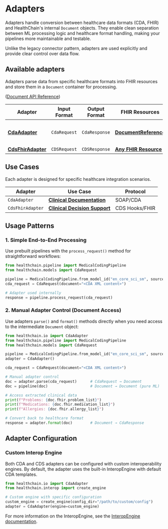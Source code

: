 # Adapters

Adapters handle conversion between healthcare data formats (CDA, FHIR) and HealthChain's internal `Document` objects. They enable clean separation between ML processing logic and healthcare format handling, making your pipelines more maintainable and testable.

Unlike the legacy connector pattern, adapters are used explicitly and provide clear control over data flow.

## Available adapters

Adapters parse data from specific healthcare formats into FHIR resources and store them in a `Document` container for processing.

([Document API Reference](../../../api/containers.md#healthchain.io.containers.document.Document))

| Adapter | Input Format | Output Format | FHIR Resources | Document Access |
|---------|--------------|---------------|----------------|-----------------|
| [**CdaAdapter**](cdaadapter.md) | `CdaRequest` | `CdaResponse` | [**DocumentReference**](https://www.hl7.org/fhir/documentreference.html) | `Document.text`, `Document.fhir.problem_list`, `Document.fhir.medication_list`, `Document.fhir.allergy_list` |
| [**CdsFhirAdapter**](cdsfhiradapter.md) | `CDSRequest` | `CDSResponse` | [**Any FHIR Resource**](https://www.hl7.org/fhir/resourcelist.html) | `Document.fhir.get_prefetch_resources()` |

## Use Cases
Each adapter is designed for specific healthcare integration scenarios.

| Adapter | Use Case | Protocol |
|---------|----------|----------|
| `CdaAdapter` | [**Clinical Documentation**](../../gateway/soap_cda.md) | SOAP/CDA |
| `CdsFhirAdapter` | [**Clinical Decision Support**](../../gateway/cdshooks.md) | CDS Hooks/FHIR |

## Usage Patterns

### 1. Simple End-to-End Processing

Use prebuilt pipelines with the `process_request()` method for straightforward workflows:

```python
from healthchain.pipeline import MedicalCodingPipeline
from healthchain.models import CdaRequest

pipeline = MedicalCodingPipeline.from_model_id("en_core_sci_sm", source="spacy")
cda_request = CdaRequest(document="<CDA XML content>")

# Adapter used internally
response = pipeline.process_request(cda_request)
```

### 2. Manual Adapter Control (Document Access)

Use adapters `parse()` and `format()` methods directly when you need access to the intermediate `Document` object:

```python
from healthchain.io import CdaAdapter
from healthchain.pipeline import MedicalCodingPipeline
from healthchain.models import CdaRequest

pipeline = MedicalCodingPipeline.from_model_id("en_core_sci_sm", source="spacy")
adapter = CdaAdapter()

cda_request = CdaRequest(document="<CDA XML content>")

# Manual adapter control
doc = adapter.parse(cda_request)      # CdaRequest → Document
doc = pipeline(doc)                   # Document → Document (pure ML)

# Access extracted clinical data
print(f"Problems: {doc.fhir.problem_list}")
print(f"Medications: {doc.fhir.medication_list}")
print(f"Allergies: {doc.fhir.allergy_list}")

# Convert back to healthcare format
response = adapter.format(doc)        # Document → CdaResponse
```

## Adapter Configuration

### Custom Interop Engine

Both CDA and CDS adapters can be configured with custom interoperability engines. By default, the adapter uses the built-in InteropEngine with default CDA templates.

```python
from healthchain.io import CdaAdapter
from healthchain.interop import create_engine

# Custom engine with specific configuration
custom_engine = create_engine(config_dir="/path/to/custom/config")
adapter = CdaAdapter(engine=custom_engine)
```
For more information on the InteropEngine, see the [InteropEngine documentation](../../interop/interop.md).
